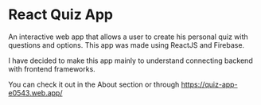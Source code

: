 # React Quiz App

An interactive web app that allows a user to create his personal quiz with questions and options.
This app was made using ReactJS and Firebase.

I have decided to make this app mainly to understand connecting backend with frontend frameworks.

You can check it out in the About section or through https://quiz-app-e0543.web.app/

